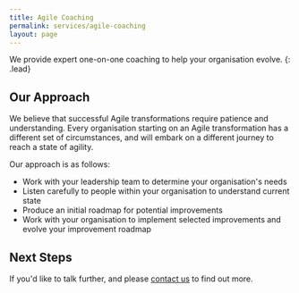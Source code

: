 ```yaml
---
title: Agile Coaching
permalink: services/agile-coaching
layout: page
---
```


We provide expert one-on-one coaching to help your organisation evolve.
{: .lead}

## Our Approach

We believe that successful Agile transformations require patience and understanding.  Every organisation starting on an Agile transformation has a different set of circumstances, and will embark on a different journey to reach a state of agility.

Our approach is as follows:

- Work with your leadership team to determine your organisation's needs
- Listen carefully to people within your organisation to understand current state
- Produce an initial roadmap for potential improvements
- Work with your organisation to implement selected improvements and evolve your improvement roadmap

## Next Steps

If you'd like to talk further, and please <a href="/contact-us">contact us</a> to find out more.
